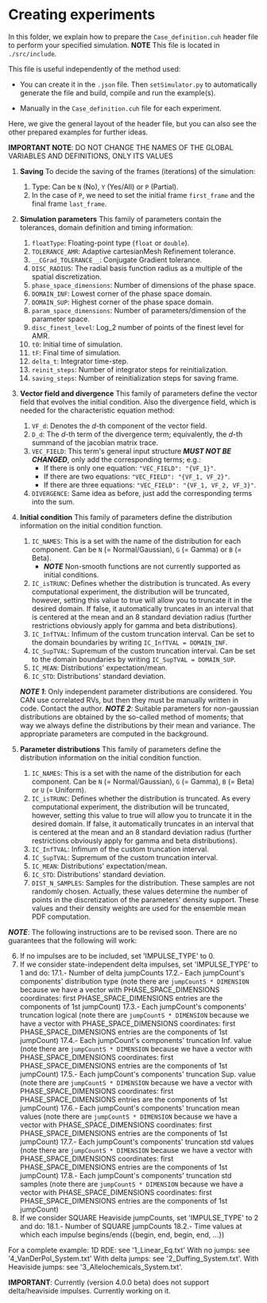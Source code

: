 # Creating experiments #

In this folder, we explain how to prepare the ```Case_definition.cuh``` header file to perform your specified simulation.
**NOTE** This file is located in ``` ./src/include ```.

This file is useful independently of the method used:

- You can create it in the ```.json``` file. Then ```setSimulator.py``` to automatically generate the file and build, compile and run the example(s).

- Manually in the ```Case_definition.cuh``` file for each experiment.

Here, we give the general layout of the header file, but you can also see the other prepared examples for further ideas.

**IMPORTANT NOTE**: DO NOT CHANGE THE NAMES OF THE GLOBAL VARIABLES AND DEFINITIONS, ONLY ITS VALUES

1. **Saving** To decide the saving of the frames (iterations) of the simulation:
    1. Type: Can be ```N``` (No), ```Y``` (Yes/All) or ```P``` (Partial).
    2. In the case of ```P```, we need to set the initial frame ```first_frame``` and the final frame ```last_frame```.

2. **Simulation parameters** This family of parameters contain the tolerances, domain definition and timing information:
    1. ```floatType```: Floating-point type (```float``` or ```double```).
    2. ```TOLERANCE_AMR```: Adaptive cartesianMesh Refinement tolerance.
    3. ```__CGrad_TOLERANCE__```: Conjugate Gradient tolerance.
    4. ```DISC_RADIUS```: The radial basis function radius as a multiple of the spatial discretization.
    5. ```phase_space_dimensions```: Number of dimensions of the phase space.
    6. ```DOMAIN_INF```: Lowest corner of the phase space domain.
    7. ```DOMAIN_SUP```: Highest corner of the phase space domain.
    8. ```param_space_dimensions```: Number of parameters/dimension of the parameter space.
    9. ```disc_finest_level```: Log_2 number of points of the finest level for AMR. 
    10. ```t0```: Initial time of simulation.
    11. ```tF```: Final time of simulation.
    12. ```delta_t```: Integrator time-step.
    13. ```reinit_steps```: Number of integrator steps for reinitialization.
    14. ```saving_steps```: Number of reinitialization steps for saving frame.

3. **Vector field and divergence** This family of parameters define the vector field that evolves the initial condition. Also the divergence field, which is needed for the characteristic equation method:
    1. ```VF_d```: Denotes the *d*-th component of the vector field.
    2. ```D_d```: The *d*-th term of the divergence term; equivalently, the *d*-th summand of the jacobian matrix trace.
    3. ```VEC_FIELD```: This term's general input structure ***MUST NOT BE CHANGED***, only add the corresponding terms; e.g.:
        - If there is only one equation: ```"VEC_FIELD": "{VF_1}"```.
        - If there are two equations: ```"VEC_FIELD": "{VF_1, VF_2}"```.
        - If there are three equations: ```"VEC_FIELD": "{VF_1, VF_2, VF_3}"```.
    4. ```DIVERGENCE```: Same idea as before, just add the corresponding terms into the sum.

4. **Initial condition** This family of parameters define the distribution information on the initial condition function.
    1. ```IC_NAMES```: This is a set with the name of the distribution for each component. Can be ```N``` (= Normal/Gaussian), ```G``` (= Gamma) or ```B``` (= Beta).
        - ***NOTE*** Non-smooth functions are not currently supported as initial conditions.
    2. ```IC_isTRUNC```: Defines whether the distribution is truncated. As every computational experiment, the distribution will be truncated, however, setting this value to true will allow you to truncate it in the desired domain. If false, it automatically truncates in an interval that is centered at the mean and an 8 standard deviation radius (further restrictions obviously apply for gamma and beta distributions).
    3. ```IC_InfTVAL```: Infimum of the custom truncation interval. Can be set to the domain boundaries by writing ```IC_InfTVAL = DOMAIN_INF```.
    4. ```IC_SupTVAL```: Supremum of the custom truncation interval. Can be set to the domain boundaries by writing ```IC_SupTVAL = DOMAIN_SUP```.
    5. ```IC_MEAN```: Distributions' expectation/mean.
    6. ```IC_STD```: Distributions' standard deviation.

    ***NOTE 1***: Only independent parameter distributions are considered. You CAN use correlated RVs, but then they must be manually written in code. Contact the author.
    ***NOTE 2***: Suitable parameters for non-gaussian distributions are obtained by the so-called method of moments; that way we always define the distributions by their mean and variance. The appropriate parameters are computed in the background.

5. **Parameter distributions** This family of parameters define the distribution information on the initial condition function.
    1. ```IC_NAMES```: This is a set with the name of the distribution for each component. Can be ```N``` (= Normal/Gaussian), ```G``` (= Gamma), ```B``` (= Beta) or ```U``` (= Uniform).
    2. ```IC_isTRUNC```: Defines whether the distribution is truncated. As every computational experiment, the distribution will be truncated, however, setting this value to true will allow you to truncate it in the desired domain. If false, it automatically truncates in an interval that is centered at the mean and an 8 standard deviation radius (further restrictions obviously apply for gamma and beta distributions).
    3. ```IC_InfTVAL```: Infimum of the custom truncation interval.
    4. ```IC_SupTVAL```: Supremum of the custom truncation interval.
    5. ```IC_MEAN```: Distributions' expectation/mean.
    6. ```IC_STD```: Distributions' standard deviation.
    7. ```DIST_N_SAMPLES```: Samples for the distribution. These samples are not randomly chosen. Actually, these values determine the number of points in the discretization of the parameters' density support. These values and their density weights are used for the ensemble mean PDF computation.

***NOTE***: The following instructions are to be revised soon. There are no guarantees that the following will work:

6. If no impulses are to be included, set 'IMPULSE_TYPE' to 0.
7. If we consider state-independent delta impulses, set 'IMPULSE_TYPE' to 1 and do:
    17.1.- Number of delta jumpCounts 
    17.2.- Each jumpCount's components' distribution type (note there are ```jumpCountS * DIMENSION``` because we have a vector with PHASE_SPACE_DIMENSIONS coordinates: first PHASE_SPACE_DIMENSIONS entries are the components of 1st jumpCount)
    17.3.- Each jumpCount's components' truncation logical (note there are ```jumpCountS * DIMENSION``` because we have a vector with PHASE_SPACE_DIMENSIONS coordinates: first PHASE_SPACE_DIMENSIONS entries are the components of 1st jumpCount)
    17.4.- Each jumpCount's components' truncation Inf. value (note there are ```jumpCountS * DIMENSION``` because we have a vector with PHASE_SPACE_DIMENSIONS coordinates: first PHASE_SPACE_DIMENSIONS entries are the components of 1st jumpCount)
    17.5.- Each jumpCount's components' truncation Sup. value (note there are ```jumpCountS * DIMENSION``` because we have a vector with PHASE_SPACE_DIMENSIONS coordinates: first PHASE_SPACE_DIMENSIONS entries are the components of 1st jumpCount)
    17.6.- Each jumpCount's components' truncation mean values (note there are ```jumpCountS * DIMENSION``` because we have a vector with PHASE_SPACE_DIMENSIONS coordinates: first PHASE_SPACE_DIMENSIONS entries are the components of 1st jumpCount)
    17.7.- Each jumpCount's components' truncation std values (note there are ```jumpCountS * DIMENSION``` because we have a vector with PHASE_SPACE_DIMENSIONS coordinates: first PHASE_SPACE_DIMENSIONS entries are the components of 1st jumpCount)
    17.8.- Each jumpCount's components' truncation std samples (note there are ```jumpCountS * DIMENSION``` because we have a vector with PHASE_SPACE_DIMENSIONS coordinates: first PHASE_SPACE_DIMENSIONS entries are the components of 1st jumpCount)
8. If we consider SQUARE Heaviside jumpCounts, set 'IMPULSE_TYPE' to 2 and do:
    18.1.- Number of SQUARE jumpCounts
    18.2.- Time values at which each impulse begins/ends ({begin, end, begin, end, ...})

For a complete example: 
    1D RDE: see '1_Linear_Eq.txt'
    With no jumps: see '4_VanDerPol_System.txt'
    With delta jumps: see '2_Duffing_System.txt'.
    With Heaviside jumps: see '3_Allelochemicals_System.txt'.

**IMPORTANT**: Currently (version 4.0.0 beta) does not support delta/heaviside impulses. Currently working on it.
